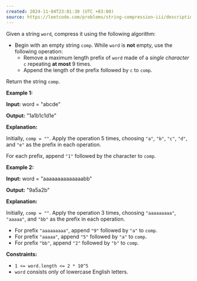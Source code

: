 ```yaml
---
created: 2024-11-04T23:01:30 (UTC +03:00)
source: https://leetcode.com/problems/string-compression-iii/description/?envType=daily-question&envId=2024-11-04
---
```

Given a string `word`, compress it using the following algorithm:

-   Begin with an empty string `comp`. While `word` is **not** empty, use the following operation:
    -   Remove a maximum length prefix of `word` made of a _single character_ `c` repeating **at most** 9 times.
    -   Append the length of the prefix followed by `c` to `comp`.

Return the string `comp`.


**Example 1:**

**Input:** word = "abcde"

**Output:** "1a1b1c1d1e"

**Explanation:**

Initially, `comp = ""`. Apply the operation 5 times, choosing `"a"`, `"b"`, `"c"`, `"d"`, and `"e"` as the prefix in each operation.

For each prefix, append `"1"` followed by the character to `comp`.


**Example 2:**

**Input:** word = "aaaaaaaaaaaaaabb"

**Output:** "9a5a2b"

**Explanation:**

Initially, `comp = ""`. Apply the operation 3 times, choosing `"aaaaaaaaa"`, `"aaaaa"`, and `"bb"` as the prefix in each operation.

-   For prefix `"aaaaaaaaa"`, append `"9"` followed by `"a"` to `comp`.
-   For prefix `"aaaaa"`, append `"5"` followed by `"a"` to `comp`.
-   For prefix `"bb"`, append `"2"` followed by `"b"` to `comp`.

**Constraints:**

-   `1 <= word.length <= 2 * 10^5`
-   `word` consists only of lowercase English letters.
